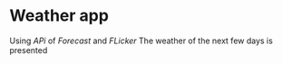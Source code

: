 Weather app
===================

Using _*APi*_ of *Forecast* and *FLicker* The weather of the next few days is presented